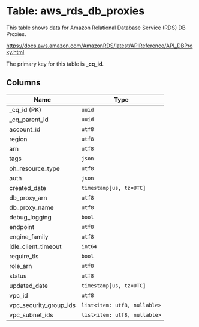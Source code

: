 # Table: aws_rds_db_proxies

This table shows data for Amazon Relational Database Service (RDS) DB Proxies.

https://docs.aws.amazon.com/AmazonRDS/latest/APIReference/API_DBProxy.html

The primary key for this table is **_cq_id**.

## Columns

| Name          | Type          |
| ------------- | ------------- |
|_cq_id (PK)|`uuid`|
|_cq_parent_id|`uuid`|
|account_id|`utf8`|
|region|`utf8`|
|arn|`utf8`|
|tags|`json`|
|oh_resource_type|`utf8`|
|auth|`json`|
|created_date|`timestamp[us, tz=UTC]`|
|db_proxy_arn|`utf8`|
|db_proxy_name|`utf8`|
|debug_logging|`bool`|
|endpoint|`utf8`|
|engine_family|`utf8`|
|idle_client_timeout|`int64`|
|require_tls|`bool`|
|role_arn|`utf8`|
|status|`utf8`|
|updated_date|`timestamp[us, tz=UTC]`|
|vpc_id|`utf8`|
|vpc_security_group_ids|`list<item: utf8, nullable>`|
|vpc_subnet_ids|`list<item: utf8, nullable>`|